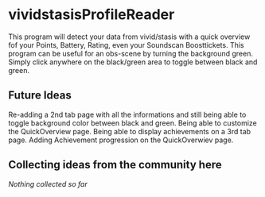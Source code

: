 # vividstasisProfileReader
This program will detect your data from vivid/stasis with a quick overview fof your Points, Battery, Rating, even your Soundscan Boosttickets.
This program can be useful for an obs-scene by turning the background green.
Simply click anywhere on the black/green area to toggle between black and green.

Future Ideas
------------------------------------
Re-adding a 2nd tab page with all the informations and still being able to toggle background color between black and green.
Being able to customize the QuickOverview page.
Being able to display achievements on a 3rd tab page.
Adding Achievement progression on the QuickOverwiev page.

Collecting ideas from the community here
------------------------------------
*Nothing collected so far*
